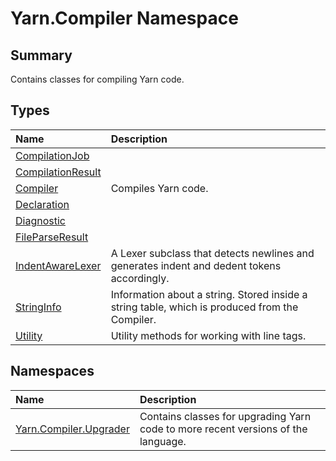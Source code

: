 # Yarn.Compiler Namespace

## Summary

Contains classes for compiling Yarn code.


## Types

|Name|Description|
|:---|:---|
|[CompilationJob](/api/csharp/yarn.compiler.compilationjob.md)||
|[CompilationResult](/api/csharp/yarn.compiler.compilationresult.md)||
|[Compiler](/api/csharp/yarn.compiler.compiler.md)|Compiles Yarn code.|
|[Declaration](/api/csharp/yarn.compiler.declaration.md)||
|[Diagnostic](/api/csharp/yarn.compiler.diagnostic.md)||
|[FileParseResult](/api/csharp/yarn.compiler.fileparseresult.md)||
|[IndentAwareLexer](/api/csharp/yarn.compiler.indentawarelexer.md)|A Lexer subclass that detects newlines and generates indent and dedent tokens accordingly.|
|[StringInfo](/api/csharp/yarn.compiler.stringinfo.md)|Information about a string. Stored inside a string table, which is produced from the Compiler.|
|[Utility](/api/csharp/yarn.compiler.utility.md)|Utility methods for working with line tags.|

## Namespaces

|Name|Description|
|:---|:---|
|[Yarn.Compiler.Upgrader](/api/csharp/yarn.compiler.upgrader.md)|Contains classes for upgrading Yarn code to more recent versions of the language.|

